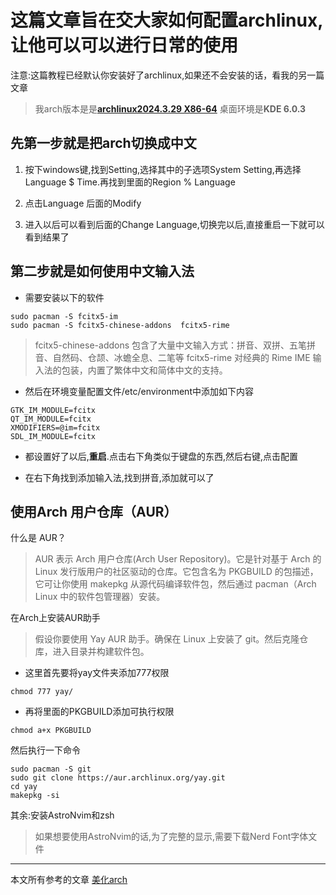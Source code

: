 # 这篇文章旨在交大家如何配置archlinux,让他可以可以进行日常的使用

注意:这篇教程已经默认你安装好了archlinux,如果还不会安装的话，看我的另一篇文章

> 我arch版本是是[**archlinux2024.3.29 X86-64**](https://mirrors.aliyun.com/archlinux/iso/2024.03.29/archlinux-2024.03.29-x86_64.iso?spm=a2c6h.25603864.0.0.19cb51c4H2mObT)
> 桌面环境是**KDE 6.0.3**

## 先第一步就是把arch切换成中文

1. 按下windows键,找到Setting,选择其中的子选项System Setting,再选择Language $ Time.再找到里面的Region % Language

2. 点击Language 后面的Modify

3. 进入以后可以看到后面的Change Language,切换完以后,直接重启一下就可以看到结果了

## 第二步就是如何使用中文输入法

- 需要安装以下的软件

```shell
sudo pacman -S fcitx5-im
sudo pacman -S fcitx5-chinese-addons  fcitx5-rime
```

> fcitx5-chinese-addons 包含了大量中文输入方式：拼音、双拼、五笔拼音、自然码、仓颉、冰蟾全息、二笔等
fcitx5-rime 对经典的 Rime IME 输入法的包装，内置了繁体中文和简体中文的支持。

- 然后在环境变量配置文件/etc/environment中添加如下内容

```shell
GTK_IM_MODULE=fcitx
QT_IM_MODULE=fcitx
XMODIFIERS=@im=fcitx
SDL_IM_MODULE=fcitx
```

- 都设置好了以后,**重启**.点击右下角类似于键盘的东西,然后右键,点击配置

- 在右下角找到添加输入法,找到拼音,添加就可以了

## 使用Arch 用户仓库（AUR）

什么是 AUR？

> AUR 表示 Arch 用户仓库(Arch User Repository)。它是针对基于 Arch 的 Linux 发行版用户的社区驱动的仓库。它包含名为 PKGBUILD 的包描述，它可让你使用 makepkg 从源代码编译软件包，然后通过 pacman（Arch Linux 中的软件包管理器）安装。

在Arch上安装AUR助手

> 假设你要使用 Yay AUR 助手。确保在 Linux 上安装了 git。然后克隆仓库，进入目录并构建软件包。

- 这里首先要将yay文件夹添加777权限

```shell
chmod 777 yay/
```

- 再将里面的PKGBUILD添加可执行权限

```shell
chmod a+x PKGBUILD
```

然后执行一下命令

```shell
sudo pacman -S git
sudo git clone https://aur.archlinux.org/yay.git
cd yay
makepkg -si
```

其余:安装AstroNvim和zsh
>如果想要使用AstroNvim的话,为了完整的显示,需要下载Nerd Font字体文件

---

本文所有参考的文章
[美化arch](https://www.cnblogs.com/Junglezt/p/16927100.html)
